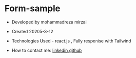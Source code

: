 # Form-sample

- Developed by mohammadreza mirzai

- Created 20205-3-12

- Technologies Used - react.js , Fully responise with Tailwind

- How to contact me: [linkedin](https://www.linkedin.com/in/mohammadrezamirzai/),[github](https://github.com/Mohammadrezamirzai)
